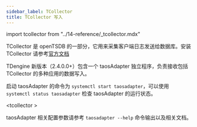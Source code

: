 ```yaml
---
sidebar_label: TCollector
title: TCollector 写入
---
```


import tcollector from "../14-reference/_tcollector.mdx"

TCollector 是 openTSDB 的一部分，它用来采集客户端日志发送给数据库。安装 TCollector 请参考[官方文档](http://opentsdb.net/docs/build/html/user_guide/utilities/tcollector.html#installation-of-tcollector)

TDengine 新版本（2.4.0.0+）包含一个 taosAdapter 独立程序，负责接收包括 TCollector 的多种应用的数据写入。

启动 taosAdapter 的命令为 `systemctl start taosadapter`，可以使用 `systemctl status taosadapter` 检查 taosAdapter 的运行状态。

<tcollector \>

taosAdapter 相关配置参数请参考 `taosadapter --help` 命令输出以及相关文档。
